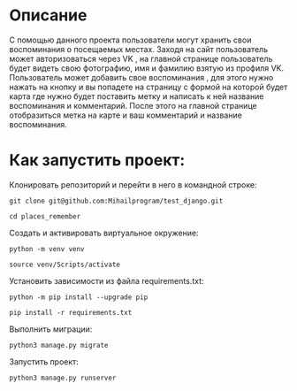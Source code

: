 # Описание 
С помощью данного проекта пользователи могут хранить свои воспоминания о посещаемых местах.
Заходя на  сайт пользователь может авторизоваться через VK , на главной странице пользователь будет видеть свою фотографию, имя и фамилию взятую из профиля VK. Пользователь может добавить свое воспоминания , для этого нужно нажать на кнопку и вы попадете на страницу с формой на которой будет карта где нужно будет поставить метку и написать к ней название воспоминания и комментарий. После этого на главной странице отобразиться метка на карте и ваш комментарий и название воспоминания.
# Как запустить проект:
Клонировать репозиторий и перейти в него в командной строке:

```
git clone git@github.com:Mihailprogram/test_django.git
```
```
cd places_remember
```

Cоздать и активировать виртуальное окружение:

```
python -m venv venv
```

```
source venv/Scripts/activate
```

Установить зависимости из файла requirements.txt:

```
python -m pip install --upgrade pip
```

```
pip install -r requirements.txt
```

Выполнить миграции:

```
python3 manage.py migrate
```

Запустить проект:

```
python3 manage.py runserver
```